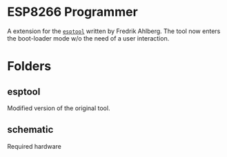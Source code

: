 # ESP8266 Programmer
A extension for the [`esptool`](https://github.com/themadinventor/esptool) written by Fredrik Ahlberg. The tool now enters the boot-loader mode w/o the need of a user interaction.

# Folders

## esptool
Modified version of the original tool.

## schematic
Required hardware
